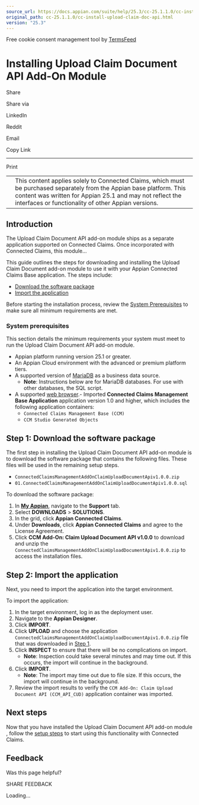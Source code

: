 ```yaml
---
source_url: https://docs.appian.com/suite/help/25.3/cc-25.1.1.0/cc-install-upload-claim-doc-api.html
original_path: cc-25.1.1.0/cc-install-upload-claim-doc-api.html
version: "25.3"
---
```


Free cookie consent management tool by [TermsFeed](https://www.termsfeed.com/)

# Installing Upload Claim Document API Add-On Module

Share

Share via

LinkedIn

Reddit

Email

Copy Link

* * *

Print

<table><tbody><tr><td><i class="fa fa-check-square-o" aria-hidden="true"></i></td><td>This content applies solely to Connected Claims, which must be purchased separately from the Appian base platform. This content was written for Appian 25.1 and may not reflect the interfaces or functionality of other Appian versions.</td></tr></tbody></table>

## Introduction

The Upload Claim Document API add-on module ships as a separate application supported on Connected Claims. Once incorporated with Connected Claims, this module…

This guide outlines the steps for downloading and installing the Upload Claim Document add-on module to use it with your Appian Connected Claims Base application. The steps include:

-   [Download the software package](#step-1-download-the-software-package)
-   [Import the application](#step-2-import-the-application)

Before starting the installation process, review the [System Prerequisites](#system-prerequisites) to make sure all minimum requirements are met.

### System prerequisites

This section details the minimum requirements your system must meet to run the Upload Claim Document API add-on module.

-   Appian platform running version 25.1 or greater.
-   An Appian Cloud environment with the advanced or premium platform tiers.
-   A supported version of [MariaDB](../System_Requirements.html#databases) as a business data source.
    -   **Note**: Instructions below are for MariaDB databases. For use with other databases, the SQL script.
-   A supported [web browser](../System_Requirements.html#web-browsers).- Imported **Connected Claims Management Base Application** application version 1.0 and higher, which includes the following application containers:
    -   `Connected Claims Management Base (CCM)`
    -   `CCM Studio Generated Objects`

## Step 1: Download the software package

The first step in installing the Upload Claim Document API add-on module is to download the software package that contains the following files. These files will be used in the remaining setup steps.

-   `ConnectedClaimsManagementAddOnClaimUploadDocumentApiv1.0.0.zip`
-   `01.ConnectedClaimsManagementAddOnClaimUploadDocumentApiv1.0.0.sql`

To download the software package:

1.  In **[My Appian](https://forum.appian.com/suite/sites/myappian/page/support)**, navigate to the **Support** tab.
2.  Select **DOWNLOADS** > **SOLUTIONS**.
3.  In the grid, click **Appian Connected Claims**.
4.  Under **Downloads**, click **Appian Connected Claims** and agree to the License Agreement.
5.  Click **CCM Add-On: Claim Upload Document API v1.0.0** to download and unzip the `ConnectedClaimsManagementAddOnClaimUploadDocumentApiv1.0.0.zip` to access the installation files.

## Step 2: Import the application

Next, you need to import the application into the target environment.

To import the application:

1.  In the target environment, log in as the deployment user.
2.  Navigate to the **Appian Designer**.
3.  Click **IMPORT**.
4.  Click **UPLOAD** and choose the application `ConnectedClaimsManagementAddOnClaimUploadDocumentApiv1.0.0.zip` file that was downloaded in [Step 1](#step-1-download-the-software-package).
5.  Click **INSPECT** to ensure that there will be no complications on import.
    -   **Note**: Inspection could take several minutes and may time out. If this occurs, the import will continue in the background.
6.  Click **IMPORT**.
    -   **Note**: The import may time out due to file size. If this occurs, the import will continue in the background.
7.  Review the import results to verify the `CCM Add-On: Claim Upload Document API (CCM_API_CUD)` application container was imported.

## Next steps

Now that you have installed the Upload Claim Document API add-on module , follow the [setup steps](cc-setup-upload-claim-document-via-api.html) to start using this functionality with Connected Claims.

## Feedback

Was this page helpful?

SHARE FEEDBACK

Loading...